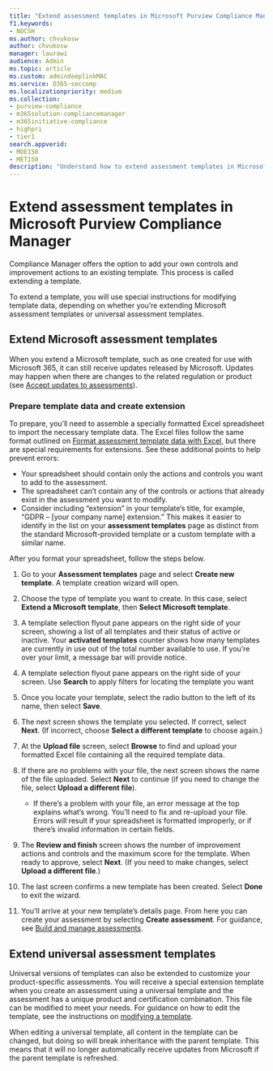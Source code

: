 ```yaml
---
title: "Extend assessment templates in Microsoft Purview Compliance Manager"
f1.keywords:
- NOCSH
ms.author: chvukosw
author: chvukosw
manager: laurawi
audience: Admin
ms.topic: article
ms.custom: admindeeplinkMAC
ms.service: O365-seccomp
ms.localizationpriority: medium
ms.collection: 
- purview-compliance
- m365solution-compliancemanager
- m365initiative-compliance
- highpri
- tier1
search.appverid: 
- MOE150
- MET150
description: "Understand how to extend assessment templates in Microsoft Purview Compliance Manager to add and modify controls."
---
```


# Extend assessment templates in Microsoft Purview Compliance Manager

Compliance Manager offers the option to add your own controls and improvement actions to an existing template. This process is called extending a template.

To extend a template, you will use special instructions for modifying template data, depending on whether you’re extending Microsoft assessment templates or universal assessment templates.

## Extend Microsoft assessment templates

When you extend a Microsoft template, such as one created for use with Microsoft 365, it can still receive updates released by Microsoft. Updates may happen when there are changes to the related regulation or product (see [Accept updates to assessments](compliance-manager-assessments.md#accept-updates-to-assessments)).

### Prepare template data and create extension

To prepare, you’ll need to assemble a specially formatted Excel spreadsheet to import the necessary template data. The Excel files follow the same format outlined on [Format assessment template data with Excel](compliance-manager-templates-format-excel.md), but there are special requirements for extensions. See these additional points to help prevent errors:

- Your spreadsheet should contain only the actions and controls you want to add to the assessment.
- The spreadsheet can’t contain any of the controls or actions that already exist in the assessment you want to modify.
- Consider including “extension” in your template’s title, for example, “GDPR – [your company name] extension.” This makes it easier to identify in the list on your **assessment templates** page as distinct from the standard Microsoft-provided template or a custom template with a similar name.

After you format your spreadsheet, follow the steps below.

1. Go to your **Assessment templates** page and select **Create new template**. A template creation wizard will open.

2. Choose the type of template you want to create. In this case, select **Extend a Microsoft template**, then **Select Microsoft template**.

3. A template selection flyout pane appears on the right side of your screen, showing a list of all templates and their status of active or inactive. Your **activated templates** counter shows how many templates are currently in use out of the total number available to use. If you’re over your limit, a message bar will provide notice.

4. A template selection flyout pane appears on the right side of your screen. Use **Search** to apply filters for locating the template you want

5. Once you locate your template, select the radio button to the left of its name, then select **Save**.

6. The next screen shows the template you selected. If correct, select **Next**. (If incorrect, choose **Select a different template** to choose again.)

7. At the **Upload file** screen, select **Browse** to find and upload your formatted Excel file containing all the required template data.

8. If there are no problems with your file, the next screen shows the name of the file uploaded. Select **Next** to continue (if you need to change the file, select **Upload a different file**).

    - If there’s a problem with your file, an error message at the top explains what’s wrong. You’ll need to fix and re-upload your file. Errors will result if your spreadsheet is formatted improperly, or if there’s invalid information in certain fields.

9. The **Review and finish** screen shows the number of improvement actions and controls and the maximum score for the template. When ready to approve, select **Next**. (If you need to make changes, select **Upload a different file**.)

10. The last screen confirms a new template has been created. Select **Done** to exit the wizard.

11. You’ll arrive at your new template’s details page. From here you can create your assessment by selecting **Create assessment**. For guidance, see [Build and manage assessments](compliance-manager-assessments.md#create-assessments).

## Extend universal assessment templates

Universal versions of templates can also be extended to customize your product-specific assessments. You will receive a special extension template when you create an assessment using a universal template and the assessment has a unique product and certification combination. This file can be modified to meet your needs. For guidance on how to edit the template, see the instructions on [modifying a template](compliance-manager-templates-modify.md).

When editing a universal template, all content in the template can be changed, but doing so will break inheritance with the parent template. This means that it will no longer automatically receive updates from Microsoft if the parent template is refreshed.
